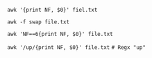 `awk '{print NF, $0}' fiel.txt`

`awk -f swap file.txt`

`awk 'NF==6{print NF, $0}' file.txt`

`awk '/up/{print NF, $0}' file.txt` `# Regx "up"`
